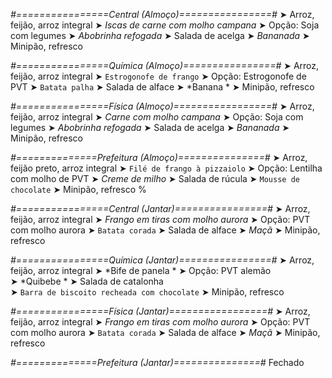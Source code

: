 
*#================Central (Almoço)================#*
➤ Arroz, feijão, arroz integral
➤ *Iscas de carne com molho campana*
➤ Opção: Soja com legumes
➤ *Abobrinha refogada*
➤ Salada de acelga
➤ *Bananada*
➤ Minipão, refresco

*#================Química (Almoço)================#*
➤ Arroz, feijão, arroz integral
➤ `Estrogonofe de frango`
➤ Opção: Estrogonofe de PVT 
➤ `Batata palha`
➤ Salada de alface 
➤ *Banana *
➤ Minipão, refresco

*#================Física (Almoço)=================#*
➤ Arroz, feijão, arroz integral
➤ *Carne com molho campana*
➤ Opção: Soja com legumes
➤ *Abobrinha refogada*
➤ Salada de acelga
➤ *Bananada*
➤ Minipão, refresco

*#==============Prefeitura (Almoço)===============#*
➤ Arroz, feijão preto, arroz integral 
➤ `Filé de frango à pizzaiolo`
➤ Opção: Lentilha com molho de PVT
➤ *Creme de milho*
➤ Salada de rúcula
➤ `Mousse de chocolate`
➤ Minipão, refresco 
%

*#================Central (Jantar)================#*
➤ Arroz, feijão, arroz integral
➤ *Frango em tiras com molho aurora*
➤ Opção: PVT com molho aurora
➤ `Batata corada`
➤ Salada de alface
➤ *Maçã*
➤ Minipão, refresco

*#================Química (Jantar)================#*
➤ Arroz, feijão, arroz integral
➤ *Bife de panela *
➤ Opção: PVT alemão  
➤ *Quibebe *
➤ Salada de catalonha  
➤ `Barra de biscoito recheada com chocolate`
➤ Minipão, refresco

*#================Física (Jantar)=================#*
➤ Arroz, feijão, arroz integral
➤ *Frango em tiras com molho aurora*
➤ Opção: PVT com molho aurora
➤ `Batata corada`
➤ Salada de alface
➤ *Maçã*
➤ Minipão, refresco

*#==============Prefeitura (Jantar)===============#*
Fechado
